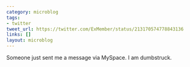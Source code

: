 ```yaml
---
category: microblog
tags:
- twitter
tweet_url: https://twitter.com/ExMember/status/213170574778843136
links: []
layout: microblog
---
```

Someone just sent me a message via MySpace. I am dumbstruck.
